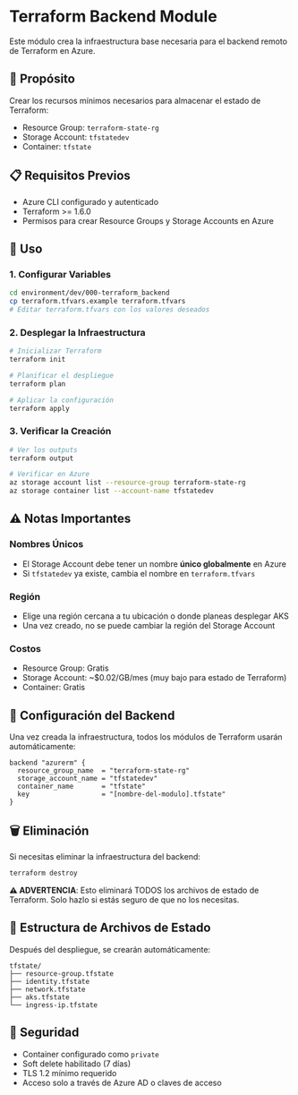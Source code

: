 # Terraform Backend Module

Este módulo crea la infraestructura base necesaria para el backend remoto de Terraform en Azure.

## 🎯 **Propósito**

Crear los recursos mínimos necesarios para almacenar el estado de Terraform:
- Resource Group: `terraform-state-rg`
- Storage Account: `tfstatedev`
- Container: `tfstate`

## 📋 **Requisitos Previos**

- Azure CLI configurado y autenticado
- Terraform >= 1.6.0
- Permisos para crear Resource Groups y Storage Accounts en Azure

## 🚀 **Uso**

### 1. **Configurar Variables**

```bash
cd environment/dev/000-terraform_backend
cp terraform.tfvars.example terraform.tfvars
# Editar terraform.tfvars con los valores deseados
```

### 2. **Desplegar la Infraestructura**

```bash
# Inicializar Terraform
terraform init

# Planificar el despliegue
terraform plan

# Aplicar la configuración
terraform apply
```

### 3. **Verificar la Creación**

```bash
# Ver los outputs
terraform output

# Verificar en Azure
az storage account list --resource-group terraform-state-rg
az storage container list --account-name tfstatedev
```

## ⚠️ **Notas Importantes**

### **Nombres Únicos**
- El Storage Account debe tener un nombre **único globalmente** en Azure
- Si `tfstatedev` ya existe, cambia el nombre en `terraform.tfvars`

### **Región**
- Elige una región cercana a tu ubicación o donde planeas desplegar AKS
- Una vez creado, no se puede cambiar la región del Storage Account

### **Costos**
- Resource Group: Gratis
- Storage Account: ~$0.02/GB/mes (muy bajo para estado de Terraform)
- Container: Gratis

## 🔧 **Configuración del Backend**

Una vez creada la infraestructura, todos los módulos de Terraform usarán automáticamente:

```hcl
backend "azurerm" {
  resource_group_name  = "terraform-state-rg"
  storage_account_name = "tfstatedev"
  container_name       = "tfstate"
  key                  = "[nombre-del-modulo].tfstate"
}
```

## 🗑️ **Eliminación**

Si necesitas eliminar la infraestructura del backend:

```bash
terraform destroy
```

**⚠️ ADVERTENCIA**: Esto eliminará TODOS los archivos de estado de Terraform. Solo hazlo si estás seguro de que no los necesitas.

## 📁 **Estructura de Archivos de Estado**

Después del despliegue, se crearán automáticamente:

```
tfstate/
├── resource-group.tfstate
├── identity.tfstate
├── network.tfstate
├── aks.tfstate
└── ingress-ip.tfstate
```

## 🔐 **Seguridad**

- Container configurado como `private`
- Soft delete habilitado (7 días)
- TLS 1.2 mínimo requerido
- Acceso solo a través de Azure AD o claves de acceso
